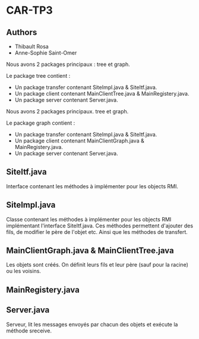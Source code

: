 # CAR-TP3

Authors
-------

- Thibault Rosa
- Anne-Sophie Saint-Omer


Nous avons 2 packages principaux : tree et graph. 

Le package tree contient :
- Un package transfer contenant SiteImpl.java & SiteItf.java.
- Un package client contenant MainClientTree.java & MainRegistery.java.
- Un package server contenant Server.java.


Nous avons 2 packages principaux. 
tree et graph. 

Le package graph contient :
- Un package transfer contenant SiteImpl.java & SiteItf.java.
- Un package client contenant MainClientGraph.java & MainRegistery.java.
- Un package server contenant Server.java.


SiteItf.java
------------

Interface contenant les méthodes à implémenter pour les objects RMI.


SiteImpl.java
-------------

Classe contenant les méthodes à implémenter pour les objects RMI implémentant l'interface SiteItf.java.
Ces méthodes permettent d'ajouter des fils, de modifier le père de l'objet etc.
Ainsi que les méthodes de transfert.


MainClientGraph.java & MainClientTree.java
------------------------------------------

Les objets sont créés. On définit leurs fils et leur père (sauf pour la racine) ou les voisins.


MainRegistery.java
------------------


Server.java
-----------

Serveur, lit les messages envoyés par chacun des objets et exécute la méthode sreceive.



